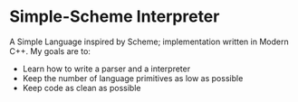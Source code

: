 # Simple-Scheme Interpreter

A Simple Language inspired by Scheme; implementation written in Modern C++. My goals are to:

- Learn how to write a parser and a interpreter
- Keep the number of language primitives as low as possible
- Keep code as clean as possible
